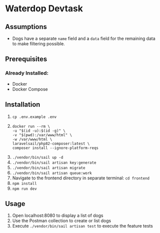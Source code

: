 # Waterdop Devtask

## Assumptions

- Dogs have a separate `name` field and a `data` field for the remaining data to make filtering possible.

## Prerequisites

### Already Installed:
- Docker 
- Docker Compose

## Installation

1. `cp .env.example .env`
2. ```
   docker run --rm \
   -u "$(id -u):$(id -g)" \
   -v "$(pwd):/var/www/html" \
   -w /var/www/html \
   laravelsail/php82-composer:latest \
   composer install --ignore-platform-reqs
   ```
3. `./vendor/bin/sail up -d`
4. `./vendor/bin/sail artisan key:generate`
5. `./vendor/bin/sail artisan migrate`
6. `./vendor/bin/sail artisan queue:work`
7. Navigate to the frontend directory in separate terminal: `cd frontend`
8. `npm install`
9. `npm run dev`

## Usage

1. Open localhost:8080 to display a list of dogs
2. Use the Postman collection to create or list dogs
3. Execute `./vendor/bin/sail artisan test` to execute the feature tests
